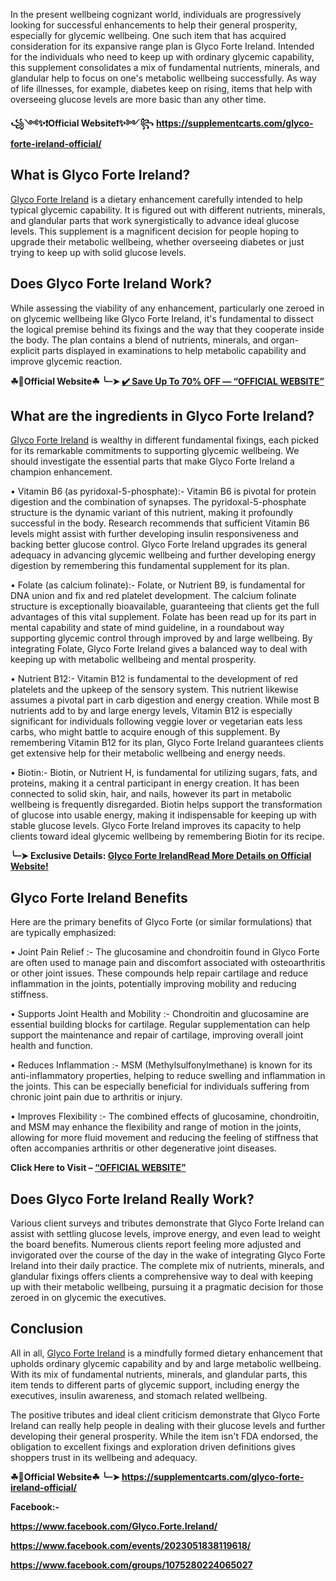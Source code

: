 In the present wellbeing cognizant world, individuals are progressively looking for successful enhancements to help their general prosperity, especially for glycemic wellbeing. One such item that has acquired consideration for its expansive range plan is Glyco Forte Ireland. Intended for the individuals who need to keep up with ordinary glycemic capability, this supplement consolidates a mix of fundamental nutrients, minerals, and glandular help to focus on one's metabolic wellbeing successfully. As way of life illnesses, for example, diabetes keep on rising, items that help with overseeing glucose levels are more basic than any other time.

**꧁༺✨❗Official Website❗✨༻꧂**
**https://supplementcarts.com/glyco-forte-ireland-official/**

## What is Glyco Forte Ireland?

[Glyco Forte Ireland](https://healthquerys.com/glyco-forte-ie/) is a dietary enhancement carefully intended to help typical glycemic capability. It is figured out with different nutrients, minerals, and glandular parts that work synergistically to advance ideal glucose levels. This supplement is a magnificent decision for people hoping to upgrade their metabolic wellbeing, whether overseeing diabetes or just trying to keep up with solid glucose levels.

## Does Glyco Forte Ireland Work?

While assessing the viability of any enhancement, particularly one zeroed in on glycemic wellbeing like Glyco Forte Ireland, it's fundamental to dissect the logical premise behind its fixings and the way that they cooperate inside the body. The plan contains a blend of nutrients, minerals, and organ-explicit parts displayed in examinations to help metabolic capability and improve glycemic reaction.

**☘📣Official Website☘ ╰┈➤ [✔️ Save Up To 70% OFF — “OFFICIAL WEBSITE”](https://supplementcarts.com/glyco-forte-ireland-official/)**

## What are the ingredients in Glyco Forte Ireland?

[Glyco Forte Ireland](https://healthquerys.com/glyco-forte-ie/) is wealthy in different fundamental fixings, each picked for its remarkable commitments to supporting glycemic wellbeing. We should investigate the essential parts that make Glyco Forte Ireland a champion enhancement.

•	Vitamin B6 (as pyridoxal-5-phosphate):- Vitamin B6 is pivotal for protein digestion and the combination of synapses. The pyridoxal-5-phosphate structure is the dynamic variant of this nutrient, making it profoundly successful in the body. Research recommends that sufficient Vitamin B6 levels might assist with further developing insulin responsiveness and backing better glucose control. Glyco Forte Ireland upgrades its general adequacy in advancing glycemic wellbeing and further developing energy digestion by remembering this fundamental supplement for its plan.

•	Folate (as calcium folinate):- Folate, or Nutrient B9, is fundamental for DNA union and fix and red platelet development. The calcium folinate structure is exceptionally bioavailable, guaranteeing that clients get the full advantages of this vital supplement. Folate has been read up for its part in mental capability and state of mind guideline, in a roundabout way supporting glycemic control through improved by and large wellbeing. By integrating Folate, Glyco Forte Ireland gives a balanced way to deal with keeping up with metabolic wellbeing and mental prosperity.

•	Nutrient B12:- Vitamin B12 is fundamental to the development of red platelets and the upkeep of the sensory system. This nutrient likewise assumes a pivotal part in carb digestion and energy creation. While most B nutrients add to by and large energy levels, Vitamin B12 is especially significant for individuals following veggie lover or vegetarian eats less carbs, who might battle to acquire enough of this supplement. By remembering Vitamin B12 for its plan, Glyco Forte Ireland guarantees clients get extensive help for their metabolic wellbeing and energy needs.

•	Biotin:- Biotin, or Nutrient H, is fundamental for utilizing sugars, fats, and proteins, making it a central participant in energy creation. It has been connected to solid skin, hair, and nails, however its part in metabolic wellbeing is frequently disregarded. Biotin helps support the transformation of glucose into usable energy, making it indispensable for keeping up with stable glucose levels. Glyco Forte Ireland improves its capacity to help clients toward ideal glycemic wellbeing by remembering Biotin for its recipe.

**╰┈➤ Exclusive Details: [Glyco Forte IrelandRead More Details on Official Website!](https://supplementcarts.com/glyco-forte-ireland-official/)**

## Glyco Forte Ireland Benefits

Here are the primary benefits of Glyco Forte (or similar formulations) that are typically emphasized:

•	Joint Pain Relief :- The glucosamine and chondroitin found in Glyco Forte are often used to manage pain and discomfort associated with osteoarthritis or other joint issues. These compounds help repair cartilage and reduce inflammation in the joints, potentially improving mobility and reducing stiffness.

•	Supports Joint Health and Mobility :- Chondroitin and glucosamine are essential building blocks for cartilage. Regular supplementation can help support the maintenance and repair of cartilage, improving overall joint health and function.

•	Reduces Inflammation :- MSM (Methylsulfonylmethane) is known for its anti-inflammatory properties, helping to reduce swelling and inflammation in the joints. This can be especially beneficial for individuals suffering from chronic joint pain due to arthritis or injury.

•	Improves Flexibility :- The combined effects of glucosamine, chondroitin, and MSM may enhance the flexibility and range of motion in the joints, allowing for more fluid movement and reducing the feeling of stiffness that often accompanies arthritis or other degenerative joint diseases.

**Click Here to Visit – [“OFFICIAL WEBSITE”](https://supplementcarts.com/glyco-forte-ireland-official/)**

## Does Glyco Forte Ireland Really Work?

Various client surveys and tributes demonstrate that Glyco Forte Ireland can assist with settling glucose levels, improve energy, and even lead to weight the board benefits. Numerous clients report feeling more adjusted and invigorated over the course of the day in the wake of integrating Glyco Forte Ireland into their daily practice. The complete mix of nutrients, minerals, and glandular fixings offers clients a comprehensive way to deal with keeping up with their metabolic wellbeing, pursuing it a pragmatic decision for those zeroed in on glycemic the executives.

## Conclusion

All in all, [Glyco Forte Ireland](https://healthquerys.com/glyco-forte-ie/) is a mindfully formed dietary enhancement that upholds ordinary glycemic capability and by and large metabolic wellbeing. With its mix of fundamental nutrients, minerals, and glandular parts, this item tends to different parts of glycemic support, including energy the executives, insulin awareness, and stomach related wellbeing.

The positive tributes and ideal client criticism demonstrate that Glyco Forte Ireland can really help people in dealing with their glucose levels and further developing their general prosperity. While the item isn't FDA endorsed, the obligation to excellent fixings and exploration driven definitions gives shoppers trust in its wellbeing and adequacy.

**☘📣Official Website☘ ╰┈➤ https://supplementcarts.com/glyco-forte-ireland-official/**

**Facebook:-**

**https://www.facebook.com/Glyco.Forte.Ireland/**

**https://www.facebook.com/events/2023051838119618/**

**https://www.facebook.com/groups/1075280224065027**
